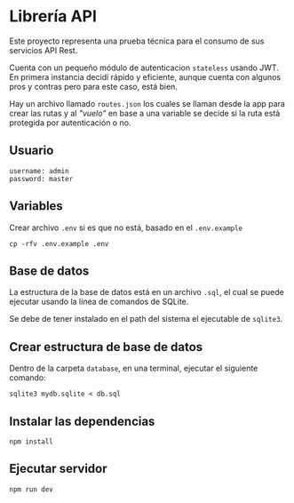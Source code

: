 # Librería API

Este proyecto representa una prueba técnica para el consumo de sus servicios API Rest.

Cuenta con un pequeño módulo de autenticacion `stateless` usando JWT.
En primera instancia decidí rápido y eficiente, aunque cuenta con algunos pros y contras pero para este caso, está bien.

Hay un archivo llamado `routes.json` los cuales se llaman desde la app para crear las rutas y al _"vuelo"_ en base a una variable se decide si la ruta está protegida por autenticación o no.

## Usuario
```
username: admin
password: master
```


## Variables
Crear archivo `.env` si es que no está, basado en el `.env.example`
```
cp -rfv .env.example .env
```

## Base de datos

La estructura de la base de datos está en un archivo `.sql`, el cual se puede ejecutar
usando la línea de comandos de SQLite.

Se debe de tener instalado en el path del sistema el ejecutable de `sqlite3`.

## Crear estructura de base de datos
Dentro de la carpeta `database`, en una terminal, ejecutar el siguiente comando:
```
sqlite3 mydb.sqlite < db.sql
```

## Instalar las dependencias
```
npm install
```

## Ejecutar servidor
```
npm run dev
```
